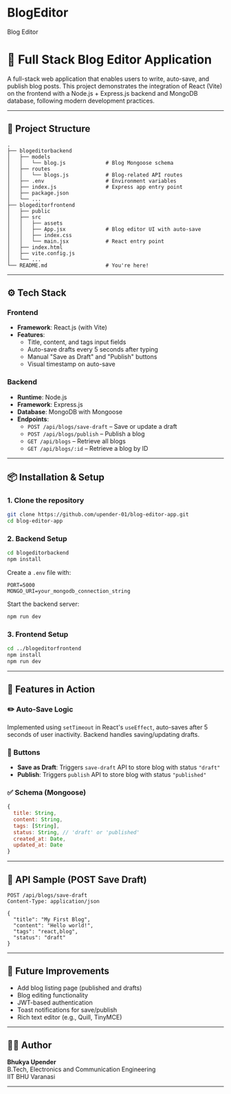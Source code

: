 # BlogEditor
Blog Editor 
# 📝 Full Stack Blog Editor Application

A full-stack web application that enables users to write, auto-save, and publish blog posts. This project demonstrates the integration of React (Vite) on the frontend with a Node.js + Express.js backend and MongoDB database, following modern development practices.

---

## 📂 Project Structure

```
.
├── blogeditorbackend
│   ├── models
│   │   └── blog.js             # Blog Mongoose schema
│   ├── routes
│   │   └── blogs.js            # Blog-related API routes
│   ├── .env                    # Environment variables
│   ├── index.js                # Express app entry point
│   ├── package.json
│   └── ...
├── blogeditorfrontend
│   ├── public
│   ├── src
│   │   ├── assets
│   │   ├── App.jsx             # Blog editor UI with auto-save
│   │   ├── index.css
│   │   └── main.jsx            # React entry point
│   ├── index.html
│   ├── vite.config.js
│   └── ...
└── README.md                   # You're here!
```

---

## ⚙️ Tech Stack

### Frontend
- **Framework**: React.js (with Vite)
- **Features**:
  - Title, content, and tags input fields
  - Auto-save drafts every 5 seconds after typing
  - Manual "Save as Draft" and "Publish" buttons
  - Visual timestamp on auto-save

### Backend
- **Runtime**: Node.js
- **Framework**: Express.js
- **Database**: MongoDB with Mongoose
- **Endpoints**:
  - `POST /api/blogs/save-draft` – Save or update a draft
  - `POST /api/blogs/publish` – Publish a blog
  - `GET /api/blogs` – Retrieve all blogs
  - `GET /api/blogs/:id` – Retrieve a blog by ID

---

## 📦 Installation & Setup

### 1. Clone the repository
```bash
git clone https://github.com/upender-01/blog-editor-app.git
cd blog-editor-app
```

### 2. Backend Setup
```bash
cd blogeditorbackend
npm install
```

Create a `.env` file with:
```
PORT=5000
MONGO_URI=your_mongodb_connection_string
```

Start the backend server:
```bash
npm run dev
```

### 3. Frontend Setup
```bash
cd ../blogeditorfrontend
npm install
npm run dev
```

---

## 🧠 Features in Action

### ✏️ Auto-Save Logic
Implemented using `setTimeout` in React's `useEffect`, auto-saves after 5 seconds of user inactivity. Backend handles saving/updating drafts.

### 🔘 Buttons
- **Save as Draft**: Triggers `save-draft` API to store blog with status `"draft"`
- **Publish**: Triggers `publish` API to store blog with status `"published"`

### ✅ Schema (Mongoose)
```js
{
  title: String,
  content: String,
  tags: [String],
  status: String, // 'draft' or 'published'
  created_at: Date,
  updated_at: Date
}
```

---

## 🧪 API Sample (POST Save Draft)
```http
POST /api/blogs/save-draft
Content-Type: application/json

{
  "title": "My First Blog",
  "content": "Hello world!",
  "tags": "react,blog",
  "status": "draft"
}
```

---

## 🎯 Future Improvements
- Add blog listing page (published and drafts)
- Blog editing functionality
- JWT-based authentication
- Toast notifications for save/publish
- Rich text editor (e.g., Quill, TinyMCE)

---

## 👨‍💻 Author

**Bhukya Upender**  
B.Tech, Electronics and Communication Engineering  
IIT BHU Varanasi

---

